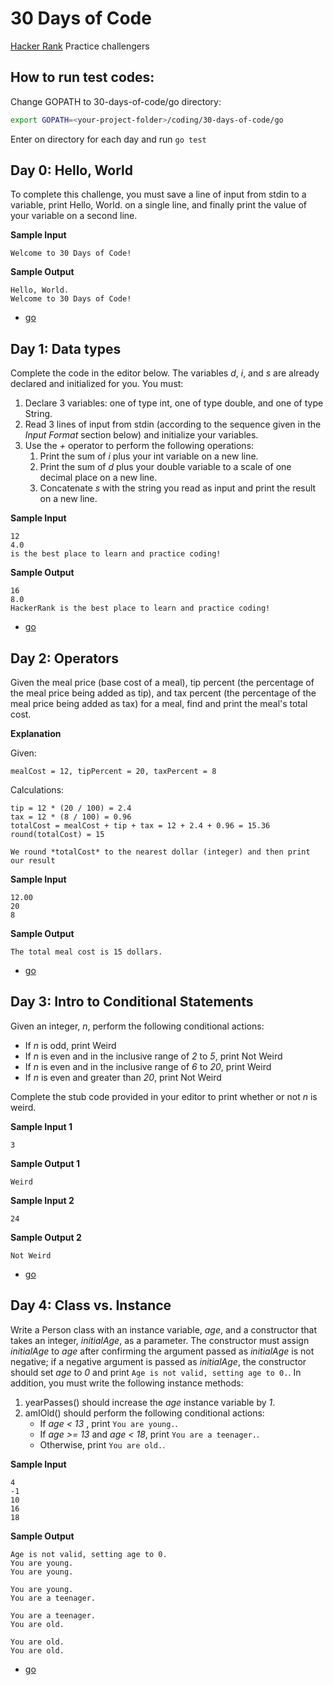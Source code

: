 # 30 Days of Code
[Hacker Rank](https://www.hackerrank.com) Practice challengers

## How to run test codes:
Change GOPATH to 30-days-of-code/go directory:

```bash
export GOPATH=<your-project-folder>/coding/30-days-of-code/go
```

Enter on directory for each day and run `go test`

## Day 0: Hello, World
To complete this challenge, you must save a line of input from stdin to a variable, print Hello, World. on a single line, and finally print the value of your variable on a second line.

**Sample Input**
```
Welcome to 30 Days of Code!
```
**Sample Output**
```
Hello, World. 
Welcome to 30 Days of Code!
```

- [go](go/src/day0/main.go)

## Day 1: Data types
Complete the code in the editor below. The variables *d*, *i*, and *s* are already declared and initialized for you. You must:

1. Declare 3 variables: one of type int, one of type double, and one of type String.
2. Read 3 lines of input from stdin (according to the sequence given in the *Input Format* section below) and initialize your variables.
3. Use the *+* operator to perform the following operations:
    1. Print the sum of *i* plus your int variable on a new line.
    2. Print the sum of *d* plus your double variable to a scale of one decimal place on a new line.
    3. Concatenate *s* with the string you read as input and print the result on a new line.

**Sample Input**
```
12
4.0
is the best place to learn and practice coding!
```
**Sample Output**
```
16
8.0
HackerRank is the best place to learn and practice coding!
```

- [go](go/src/day1/main.go)

## Day 2: Operators
Given the meal price (base cost of a meal), tip percent (the percentage of the meal price being added as tip), and tax percent (the percentage of the meal price being added as tax) for a meal, find and print the meal's total cost.

**Explanation**

Given:

`mealCost = 12, tipPercent = 20, taxPercent = 8`

Calculations:

```
tip = 12 * (20 / 100) = 2.4
tax = 12 * (8 / 100) = 0.96
totalCost = mealCost + tip + tax = 12 + 2.4 + 0.96 = 15.36
round(totalCost) = 15
```

`We round *totalCost* to the nearest dollar (integer) and then print our result`

**Sample Input**
```
12.00
20
8
```
**Sample Output**
```
The total meal cost is 15 dollars.
```

- [go](go/src/day2/main.go)

## Day 3: Intro to Conditional Statements
Given an integer, _n_, perform the following conditional actions:

* If _n_ is odd, print Weird
* If _n_ is even and in the inclusive range of _2_ to _5_, print Not Weird
* If _n_ is even and in the inclusive range of _6_ to _20_, print Weird
* If _n_ is even and greater than _20_, print Not Weird

Complete the stub code provided in your editor to print whether or not _n_ is weird.

**Sample Input 1**
```
3
```
**Sample Output 1**
```
Weird
```

**Sample Input 2**
```
24
```
**Sample Output 2**
```
Not Weird
```

- [go](go/src/day3/)

## Day 4: Class vs. Instance
Write a Person class with an instance variable, _age_, and a constructor that takes an integer, _initialAge_, as a parameter.
The constructor must assign _initialAge_ to _age_ after confirming the argument passed as _initialAge_ is not negative; if a 
negative argument is passed as _initialAge_, the constructor should set _age_ to _0_ and print `Age is not valid, setting age to 0.`.
In addition, you must write the following instance methods:

1. yearPasses() should increase the _age_ instance variable by _1_.
2. amIOld() should perform the following conditional actions:
    * If _age < 13_ , print `You are young.`.
    * If _age >= 13_ and _age < 18_, print `You are a teenager.`.
    * Otherwise, print `You are old.`.

**Sample Input**
```
4
-1
10
16
18
```
**Sample Output**
```
Age is not valid, setting age to 0.
You are young.
You are young.

You are young.
You are a teenager.

You are a teenager.
You are old.

You are old.
You are old.
```

- [go](go/src/day4/)
